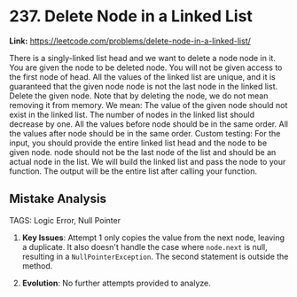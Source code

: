 # 237. Delete Node in a Linked List

**Link:** https://leetcode.com/problems/delete-node-in-a-linked-list/

There is a singly-linked list head and we want to delete a node node in it. You are given the node to be deleted node. You will not be given access to the first node of head. All the values of the linked list are unique, and it is guaranteed that the given node node is not the last node in the linked list. Delete the given node. Note that by deleting the node, we do not mean removing it from memory. We mean: The value of the given node should not exist in the linked list. The number of nodes in the linked list should decrease by one. All the values before node should be in the same order. All the values after node should be in the same order. Custom testing: For the input, you should provide the entire linked list head and the node to be given node. node should not be the last node of the list and should be an actual node in the list. We will build the linked list and pass the node to your function. The output will be the entire list after calling your function.


## Mistake Analysis

TAGS: Logic Error, Null Pointer

1. **Key Issues**: Attempt 1 only copies the value from the next node,  leaving a duplicate.  It also doesn't handle the case where `node.next` is null, resulting in a `NullPointerException`.  The second statement is outside the method.

2. **Evolution**: No further attempts provided to analyze.

